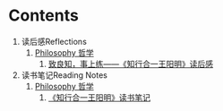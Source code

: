 # Contents

1. 读后感Reflections
   1. [Philosophy 哲学](reading-notes/01philosophy-zhe-xue/)
      1. [致良知，事上练——《知行合一王阳明》读后感](du-hou-gan-reflections/01philosophy-zhe-xue/zhi-liang-zhi-shi-shang-lian-zhi-hang-he-yi-wang-yang-ming-du-hou-gan.md)
2. 读书笔记Reading Notes
   1. [Philosophy 哲学](reading-notes/01philosophy-zhe-xue/)
      1. [《知行合一王阳明》读书笔记](reading-notes/01philosophy-zhe-xue/zhi-hang-he-yi-wang-yang-ming.md)



